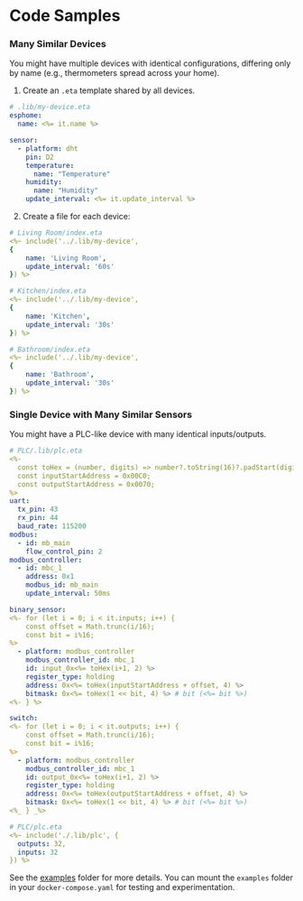 # Code Samples

### Many Similar Devices

You might have multiple devices with identical configurations, differing only by name (e.g., thermometers spread across your home).

1. Create an `.eta` template shared by all devices.

```yaml
# .lib/my-device.eta
esphome:
  name: <%= it.name %>

sensor:
  - platform: dht
    pin: D2
    temperature:
      name: "Temperature"
    humidity:
      name: "Humidity"
    update_interval: <%= it.update_interval %>
```

2. Create a file for each device:

```yaml
# Living Room/index.eta
<%~ include('../.lib/my-device', 
{ 
    name: 'Living Room', 
    update_interval: '60s'
}) %>

# Kitchen/index.eta
<%~ include('../.lib/my-device', 
{ 
    name: 'Kitchen', 
    update_interval: '30s'
}) %>

# Bathroom/index.eta
<%~ include('../.lib/my-device', 
{ 
    name: 'Bathroom', 
    update_interval: '30s'
}) %>
```

### Single Device with Many Similar Sensors

You might have a PLC-like device with many identical inputs/outputs.

```yaml
# PLC/.lib/plc.eta
<%- 
  const toHex = (number, digits) => number?.toString(16)?.padStart(digits, '0');
  const inputStartAddress = 0x00C0;
  const outputStartAddress = 0x0070;
%>
uart:
  tx_pin: 43
  rx_pin: 44
  baud_rate: 115200
modbus:
  - id: mb_main
    flow_control_pin: 2
modbus_controller:
  - id: mbc_1
    address: 0x1
    modbus_id: mb_main
    update_interval: 50ms

binary_sensor:
<%- for (let i = 0; i < it.inputs; i++) { 
    const offset = Math.trunc(i/16);
    const bit = i%16; 
%>
  - platform: modbus_controller
    modbus_controller_id: mbc_1
    id: input_0x<%= toHex(i+1, 2) %>
    register_type: holding
    address: 0x<%= toHex(inputStartAddress + offset, 4) %>
    bitmask: 0x<%= toHex(1 << bit, 4) %> # bit (<%= bit %>)
<%- } %>

switch:
<%- for (let i = 0; i < it.outputs; i++) { 
    const offset = Math.trunc(i/16);
    const bit = i%16; 
%>
  - platform: modbus_controller
    modbus_controller_id: mbc_1
    id: output_0x<%= toHex(i+1, 2) %>
    register_type: holding
    address: 0x<%= toHex(outputStartAddress + offset, 4) %>
    bitmask: 0x<%= toHex(1 << bit, 4) %> # bit (<%= bit %>)
<%_ } _%>
```

```yaml
# PLC/plc.eta
<%~ include('./.lib/plc', { 
  outputs: 32,
  inputs: 32
}) %>
```

See the [examples](/examples) folder for more details. You can mount the `examples` folder in your `docker-compose.yaml` for testing and experimentation.